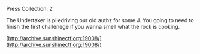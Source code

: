 Press Collection: 2

The Undertaker is piledriving our old authz for some J. You going to need to finish the first challenege if you wanna smell what the rock is cooking.

[http://archive.sunshinectf.org:19008/](http://archive.sunshinectf.org:19008/)
